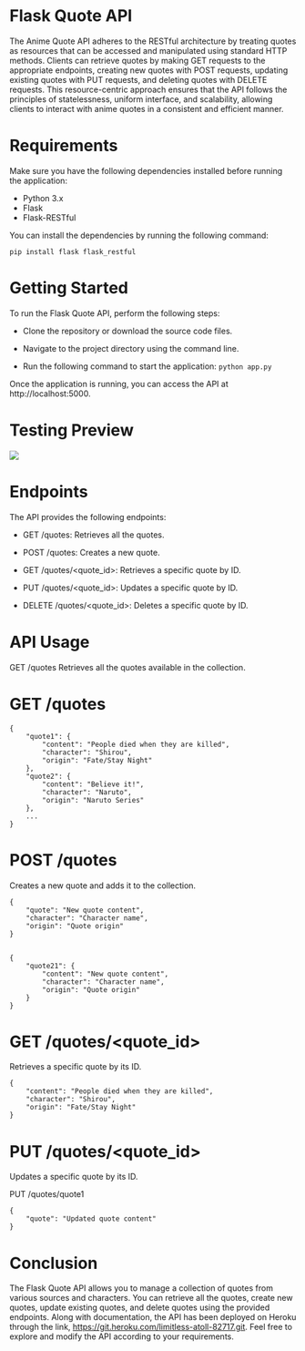 # Flask Quote API
The Anime Quote API adheres to the RESTful architecture by treating quotes as resources that can be accessed and manipulated using standard HTTP methods. Clients can retrieve quotes by making GET requests to the appropriate endpoints, creating new quotes with POST requests, updating existing quotes with PUT requests, and deleting quotes with DELETE requests. This resource-centric approach ensures that the API follows the principles of statelessness, uniform interface, and scalability, allowing clients to interact with anime quotes in a consistent and efficient manner.

# Requirements
Make sure you have the following dependencies installed before running the application:

- Python 3.x
- Flask
- Flask-RESTful
  
You can install the dependencies by running the following command:

```pip install flask flask_restful```

# Getting Started
To run the Flask Quote API, perform the following steps:

- Clone the repository or download the source code files.

- Navigate to the project directory using the command line.

- Run the following command to start the application:
```python app.py```

Once the application is running, you can access the API at http://localhost:5000.

# Testing Preview

<img src="https://github.com/JackieC2027/AnimeQuoteRESTfulAPI/assets/110410844/b9e1cd51-bb5d-4d92-beec-289998d59822">


# Endpoints
The API provides the following endpoints:

- GET /quotes: Retrieves all the quotes.

- POST /quotes: Creates a new quote.

- GET /quotes/<quote_id>: Retrieves a specific quote by ID.

- PUT /quotes/<quote_id>: Updates a specific quote by ID.

- DELETE /quotes/<quote_id>: Deletes a specific quote by ID.

# API Usage
GET /quotes
Retrieves all the quotes available in the collection.

# GET /quotes
```
{
    "quote1": {
        "content": "People died when they are killed",
        "character": "Shirou",
        "origin": "Fate/Stay Night"
    },
    "quote2": {
        "content": "Believe it!",
        "character": "Naruto",
        "origin": "Naruto Series"
    },
    ...
}
```

# POST /quotes
Creates a new quote and adds it to the collection.
```
{
    "quote": "New quote content",
    "character": "Character name",
    "origin": "Quote origin"
}


{
    "quote21": {
        "content": "New quote content",
        "character": "Character name",
        "origin": "Quote origin"
    }
}
```

# GET /quotes/<quote_id>
Retrieves a specific quote by its ID.
```
{
    "content": "People died when they are killed",
    "character": "Shirou",
    "origin": "Fate/Stay Night"
}
```

# PUT /quotes/<quote_id>
Updates a specific quote by its ID.

PUT /quotes/quote1
```
{
    "quote": "Updated quote content"
}
```

# Conclusion
The Flask Quote API allows you to manage a collection of quotes from various sources and characters. You can retrieve all the quotes, create new quotes, update existing quotes, and delete quotes using the provided endpoints. Along with documentation, the API has been deployed on Heroku through the link, https://git.heroku.com/limitless-atoll-82717.git. Feel free to explore and modify the API according to your requirements.
